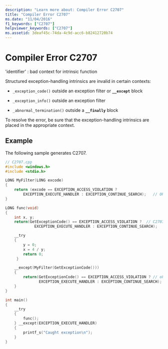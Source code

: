 ```yaml
---
description: "Learn more about: Compiler Error C2707"
title: "Compiler Error C2707"
ms.date: "11/04/2016"
f1_keywords: ["C2707"]
helpviewer_keywords: ["C2707"]
ms.assetid: 3deaf45c-74da-4c9d-acc6-b82412720b74
---
```

# Compiler Error C2707

'identifier' : bad context for intrinsic function

Structured exception-handling intrinsics are invalid in certain contexts:

- `_exception_code()` outside an exception filter or **`__except`** block

- `_exception_info()` outside an exception filter

- `_abnormal_termination()` outside a **`__finally`** block

To resolve the error, be sure that the exception-handling intrinsics are placed in the appropriate context.

## Example

The following sample generates C2707.

```cpp
// C2707.cpp
#include <windows.h>
#include <stdio.h>

LONG MyFilter(LONG excode)
{
    return (excode == EXCEPTION_ACCESS_VIOLATION ?
        EXCEPTION_EXECUTE_HANDLER : EXCEPTION_CONTINUE_SEARCH);   // OK
}

LONG func(void)
{
    int x, y;
    return(GetExceptionCode() == EXCEPTION_ACCESS_VIOLATION ?  // C2707
             EXCEPTION_EXECUTE_HANDLER : EXCEPTION_CONTINUE_SEARCH);

    __try
    {
        y = 0;
        x = 4 / y;
        return 0;
     }

    __except(MyFilter(GetExceptionCode()))
    {
        return(GetExceptionCode() == EXCEPTION_ACCESS_VIOLATION ? // ok
               EXCEPTION_EXECUTE_HANDLER : EXCEPTION_CONTINUE_SEARCH);
    }
}

int main()
{
    __try
    {
        func();
    } __except(EXCEPTION_EXECUTE_HANDLER)
    {
        printf_s("Caught exception\n");
    }
}
```
